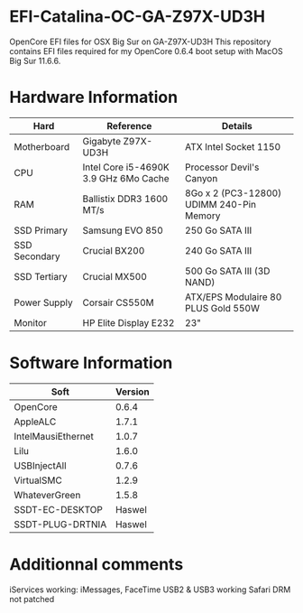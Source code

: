 # EFI-Catalina-OC-GA-Z97X-UD3H
OpenCore EFI files for OSX Big Sur on GA-Z97X-UD3H
This repository contains EFI files required for my OpenCore 0.6.4 boot setup with MacOS Big Sur 11.6.6.

# Hardware Information
| **Hard** | **Reference** | **Details** |
|---|---|---|
| Motherboard | Gigabyte Z97X-UD3H | ATX Intel Socket 1150 |
| CPU | Intel Core i5-4690K 3.9 GHz 6Mo Cache | Processor Devil's Canyon |
| RAM | Ballistix DDR3 1600 MT/s |  8Go x 2 (PC3-12800) UDIMM 240-Pin Memory |
| SSD Primary | Samsung EVO 850 | 250 Go SATA III |
| SSD Secondary | Crucial BX200 | 240 Go SATA III |
| SSD Tertiary | Crucial MX500 | 500 Go SATA III (3D NAND) |
| Power Supply | Corsair CS550M | ATX/EPS Modulaire 80 PLUS Gold 550W |
| Monitor | HP Elite Display E232 | 23" |

# Software Information
| **Soft** | **Version** |
|---|---|
| OpenCore | 0.6.4 |
| AppleALC | 1.7.1 |
| IntelMausiEthernet | 1.0.7 |
| Lilu | 1.6.0 |
| USBInjectAll | 0.7.6 |
| VirtualSMC | 1.2.9 |
| WhateverGreen | 1.5.8 |
| SSDT-EC-DESKTOP | Haswel |
| SSDT-PLUG-DRTNIA | Haswel |

# Additionnal comments
iServices working: iMessages, FaceTime
USB2 & USB3 working
Safari DRM not patched